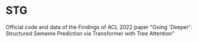 # STG
Official code and data of the Findings of ACL 2022 paper "Going 'Deeper': Structured Sememe Prediction via Transformer with Tree Attention"
